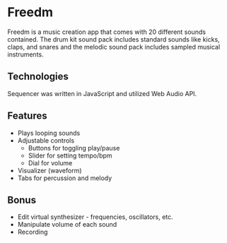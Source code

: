 # Freedm

Freedm is a music creation app that comes with 20 different sounds contained. The drum kit sound pack includes standard sounds like kicks, claps, and snares and the melodic sound pack includes sampled musical instruments.

## Technologies

Sequencer was written in JavaScript and utilized Web Audio API.

## Features

- Plays looping sounds
- Adjustable controls
  - Buttons for toggling play/pause
  - Slider for setting tempo/bpm
  - Dial for volume
- Visualizer (waveform)
- Tabs for percussion and melody

## Bonus

- Edit virtual synthesizer - frequencies, oscillators, etc.
- Manipulate volume of each sound
- Recording
